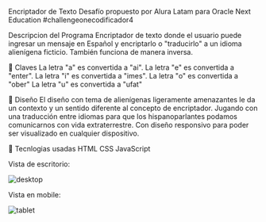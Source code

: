 Encriptador de Texto
Desafío propuesto por Alura Latam para Oracle Next Education #challengeonecodificador4

Descripcion del Programa
Encriptador de texto donde el usuario puede ingresar un mensaje en Español y encriptarlo o "traducirlo" a un idioma alienígena ficticio. También funciona de manera inversa.

🔑 Claves
La letra "a" es convertida a "ai".
La letra "e" es convertida a "enter".
La letra "i" es convertida a "imes".
La letra "o" es convertida a "ober"
La letra "u" es convertida a "ufat"

🎨 Diseño
El diseño con tema de alienígenas ligeramente amenazantes le da un contexto y un sentido diferente al concepto de encriptador. Jugando con una traducción entre idiomas para que los hispanoparlantes podamos comunicarnos con vida extraterrestre. Con diseño responsivo para poder ser visualizado en cualquier dispositivo. 

🚀 Tecnlogias usadas
HTML
CSS
JavaScript


Vista de escritorio: 

![desktop](https://user-images.githubusercontent.com/103849449/210427325-8f95c7e8-9569-42bd-8ba4-3199c0af225f.jpg)


Vista en mobile: 

![tablet](https://user-images.githubusercontent.com/103849449/210427350-9afe94cc-2a70-4973-b02e-a80f3461b497.jpg)
